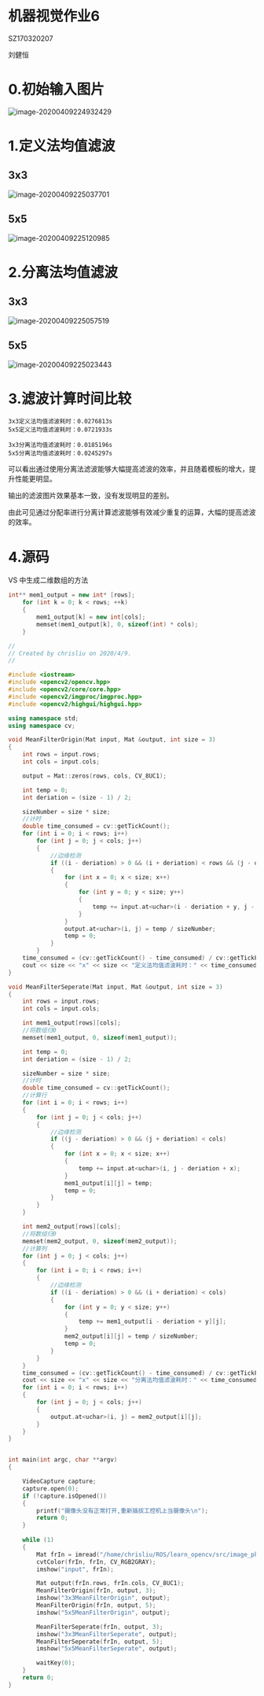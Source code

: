 # 机器视觉作业6

SZ170320207

刘健恒

# 0.初始输入图片

![image-20200409224932429](SZ170320207-%E5%88%98%E5%81%A5%E6%81%92-%E4%BD%9C%E4%B8%9A6.assets/image-20200409224932429.png)

# 1.定义法均值滤波

## 3x3

![image-20200409225037701](SZ170320207-%E5%88%98%E5%81%A5%E6%81%92-%E4%BD%9C%E4%B8%9A6.assets/image-20200409225037701.png)

## 5x5

![image-20200409225120985](SZ170320207-%E5%88%98%E5%81%A5%E6%81%92-%E4%BD%9C%E4%B8%9A6.assets/image-20200409225120985.png)

# 2.分离法均值滤波

## 3x3

![image-20200409225057519](SZ170320207-%E5%88%98%E5%81%A5%E6%81%92-%E4%BD%9C%E4%B8%9A6.assets/image-20200409225057519.png)

## 5x5

![image-20200409225023443](SZ170320207-%E5%88%98%E5%81%A5%E6%81%92-%E4%BD%9C%E4%B8%9A6.assets/image-20200409225023443.png)

# 3.滤波计算时间比较

```
3x3定义法均值滤波耗时：0.0276813s
5x5定义法均值滤波耗时：0.0721933s

3x3分离法均值滤波耗时：0.0185196s
5x5分离法均值滤波耗时：0.0245297s
```

可以看出通过使用分离法滤波能够大幅提高滤波的效率，并且随着模板的增大，提升性能更明显。

输出的滤波图片效果基本一致，没有发现明显的差别。

由此可见通过分配率进行分离计算滤波能够有效减少重复的运算，大幅的提高滤波的效率。



# 4.源码

VS 中生成二维数组的方法

```cpp
int** mem1_output = new int* [rows];
	for (int k = 0; k < rows; ++k)
	{
		mem1_output[k] = new int[cols];
		memset(mem1_output[k], 0, sizeof(int) * cols);
	}
```



```cpp
//
// Created by chrisliu on 2020/4/9.
//

#include <iostream>
#include <opencv2/opencv.hpp>
#include <opencv2/core/core.hpp>
#include <opencv2/imgproc/imgproc.hpp>
#include <opencv2/highgui/highgui.hpp>

using namespace std;
using namespace cv;

void MeanFilterOrigin(Mat input, Mat &output, int size = 3)
{
    int rows = input.rows;
    int cols = input.cols;

    output = Mat::zeros(rows, cols, CV_8UC1);

    int temp = 0;
    int deriation = (size - 1) / 2;

    sizeNumber = size * size;
    //计时
    double time_consumed = cv::getTickCount();
    for (int i = 0; i < rows; i++)
        for (int j = 0; j < cols; j++)
        {
            //边缘检测
            if ((i - deriation) > 0 && (i + deriation) < rows && (j - deriation) > 0 && (j + deriation) < cols)
            {
                for (int x = 0; x < size; x++)
                {
                    for (int y = 0; y < size; y++)
                    {
                        temp += input.at<uchar>(i - deriation + y, j - deriation + x);
                    }
                }
                output.at<uchar>(i, j) = temp / sizeNumber;
                temp = 0;
            }
        }
    time_consumed = (cv::getTickCount() - time_consumed) / cv::getTickFrequency();
    cout << size << "x" << size << "定义法均值滤波耗时：" << time_consumed << "s" << endl;
}

void MeanFilterSeperate(Mat input, Mat &output, int size = 3)
{
    int rows = input.rows;
    int cols = input.cols;

    int mem1_output[rows][cols];
    //将数组归0
    memset(mem1_output, 0, sizeof(mem1_output));

    int temp = 0;
    int deriation = (size - 1) / 2;

    sizeNumber = size * size;
    //计时
    double time_consumed = cv::getTickCount();
    //计算行
    for (int i = 0; i < rows; i++)
    {
        for (int j = 0; j < cols; j++)
        {
            //边缘检测
            if ((j - deriation) > 0 && (j + deriation) < cols)
            {
                for (int x = 0; x < size; x++)
                {
                    temp += input.at<uchar>(i, j - deriation + x);
                }
                mem1_output[i][j] = temp;
                temp = 0;
            }
        }
    }

    int mem2_output[rows][cols];
    //将数组归0
    memset(mem2_output, 0, sizeof(mem2_output));
    //计算列
    for (int j = 0; j < cols; j++)
    {
        for (int i = 0; i < rows; i++)
        {
            //边缘检测
            if ((i - deriation) > 0 && (i + deriation) < cols)
            {
                for (int y = 0; y < size; y++)
                {
                    temp += mem1_output[i - deriation + y][j];
                }
                mem2_output[i][j] = temp / sizeNumber;
                temp = 0;
            }
        }
    }
    time_consumed = (cv::getTickCount() - time_consumed) / cv::getTickFrequency();
    cout << size << "x" << size << "分离法均值滤波耗时：" << time_consumed << "s" << endl;
    for (int i = 0; i < rows; i++)
    {
        for (int j = 0; j < cols; j++)
        {
            output.at<uchar>(i, j) = mem2_output[i][j];
        }
    }
}


int main(int argc, char **argv)
{

    VideoCapture capture;
    capture.open(0);
    if (!capture.isOpened())
    {
        printf("摄像头没有正常打开,重新插拔工控机上当摄像头\n");
        return 0;
    }
    
    while (1)
    {
        Mat frIn = imread("/home/chrisliu/ROS/learn_opencv/src/image_pkg/image/jiaozhun.jpg");
        cvtColor(frIn, frIn, CV_RGB2GRAY);
        imshow("input", frIn);

        Mat output(frIn.rows, frIn.cols, CV_8UC1);
        MeanFilterOrigin(frIn, output, 3);
        imshow("3x3MeanFilterOrigin", output);
        MeanFilterOrigin(frIn, output, 5);
        imshow("5x5MeanFilterOrigin", output);

        MeanFilterSeperate(frIn, output, 3);
        imshow("3x3MeanFilterSeperate", output);
        MeanFilterSeperate(frIn, output, 5);
        imshow("5x5MeanFilterSeperate", output);

        waitKey(0);
    }
    return 0;
}
```

